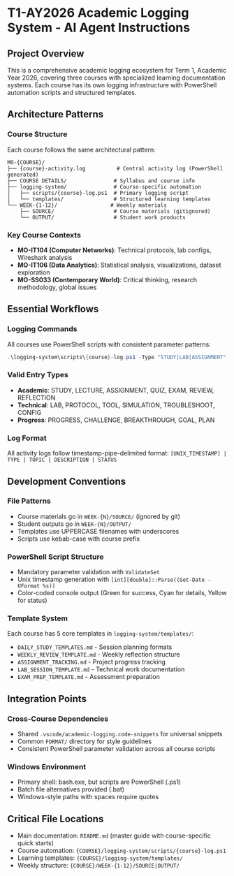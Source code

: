 # T1-AY2026 Academic Logging System - AI Agent Instructions

## Project Overview
This is a comprehensive academic logging ecosystem for Term 1, Academic Year 2026, covering three courses with specialized learning documentation systems. Each course has its own logging infrastructure with PowerShell automation scripts and structured templates.

## Architecture Patterns

### Course Structure
Each course follows the same architectural pattern:
```
MO-{COURSE}/ 
├── {course}-activity.log          # Central activity log (PowerShell generated)
├── COURSE DETAILS/               # Syllabus and course info
├── logging-system/               # Course-specific automation
│   ├── scripts/{course}-log.ps1  # Primary logging script
│   └── templates/                # Structured learning templates
└── WEEK-{1-12}/                 # Weekly materials
    ├── SOURCE/                   # Course materials (gitignored)
    └── OUTPUT/                   # Student work products
```

### Key Course Contexts
- **MO-IT104 (Computer Networks)**: Technical protocols, lab configs, Wireshark analysis
- **MO-IT106 (Data Analytics)**: Statistical analysis, visualizations, dataset exploration
- **MO-SS033 (Contemporary World)**: Critical thinking, research methodology, global issues

## Essential Workflows

### Logging Commands
All courses use PowerShell scripts with consistent parameter patterns:
```powershell
.\logging-system\scripts\{course}-log.ps1 -Type "STUDY|LAB|ASSIGNMENT" -Topic "TOPIC_NAME" -Description "Activity description" -Status "PROGRESS|COMPLETED"
```

### Valid Entry Types
- **Academic**: STUDY, LECTURE, ASSIGNMENT, QUIZ, EXAM, REVIEW, REFLECTION
- **Technical**: LAB, PROTOCOL, TOOL, SIMULATION, TROUBLESHOOT, CONFIG
- **Progress**: PROGRESS, CHALLENGE, BREAKTHROUGH, GOAL, PLAN

### Log Format
All activity logs follow timestamp-pipe-delimited format:
`[UNIX_TIMESTAMP] | TYPE | TOPIC | DESCRIPTION | STATUS`

## Development Conventions

### File Patterns
- Course materials go in `WEEK-{N}/SOURCE/` (ignored by git)
- Student outputs go in `WEEK-{N}/OUTPUT/`
- Templates use UPPERCASE filenames with underscores
- Scripts use kebab-case with course prefix

### PowerShell Script Structure
- Mandatory parameter validation with `ValidateSet`
- Unix timestamp generation with `[int][double]::Parse((Get-Date -UFormat %s))`
- Color-coded console output (Green for success, Cyan for details, Yellow for status)

### Template System
Each course has 5 core templates in `logging-system/templates/`:
- `DAILY_STUDY_TEMPLATES.md` - Session planning formats
- `WEEKLY_REVIEW_TEMPLATE.md` - Weekly reflection structure
- `ASSIGNMENT_TRACKING.md` - Project progress tracking
- `LAB_SESSION_TEMPLATE.md` - Technical work documentation
- `EXAM_PREP_TEMPLATE.md` - Assessment preparation

## Integration Points

### Cross-Course Dependencies
- Shared `.vscode/academic-logging.code-snippets` for universal snippets
- Common `FORMAT/` directory for style guidelines
- Consistent PowerShell parameter validation across all course scripts

### Windows Environment
- Primary shell: bash.exe, but scripts are PowerShell (.ps1)
- Batch file alternatives provided (.bat)
- Windows-style paths with spaces require quotes

## Critical File Locations
- Main documentation: `README.md` (master guide with course-specific quick starts)
- Course automation: `{COURSE}/logging-system/scripts/{course}-log.ps1`
- Learning templates: `{COURSE}/logging-system/templates/`
- Weekly structure: `{COURSE}/WEEK-{1-12}/SOURCE|OUTPUT/`
